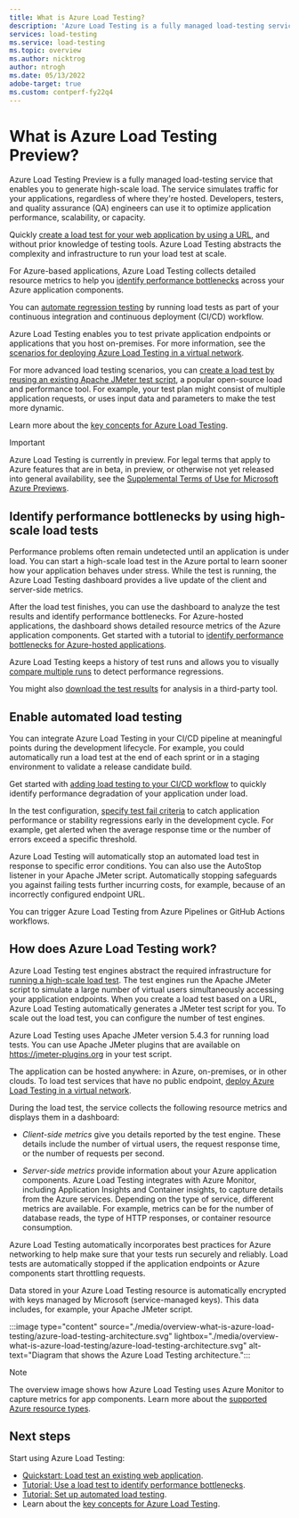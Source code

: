 ```yaml
---
title: What is Azure Load Testing?
description: 'Azure Load Testing is a fully managed load-testing service for generating high-scale loads and identifying performance bottlenecks. Quickly create a load test based on a URL or by using existing JMeter scripts.'
services: load-testing
ms.service: load-testing
ms.topic: overview
ms.author: nicktrog
author: ntrogh
ms.date: 05/13/2022
adobe-target: true
ms.custom: contperf-fy22q4
---
```


# What is Azure Load Testing Preview?

Azure Load Testing Preview is a fully managed load-testing service that enables you to generate high-scale load. The service simulates traffic for your applications, regardless of where they're hosted. Developers, testers, and quality assurance (QA) engineers can use it to optimize application performance, scalability, or capacity. 

Quickly [create a load test for your web application by using a URL](./quickstart-create-and-run-load-test.md), and without prior knowledge of testing tools. Azure Load Testing abstracts the complexity and infrastructure to run your load test at scale.

For Azure-based applications, Azure Load Testing collects detailed resource metrics to help you [identify performance bottlenecks](#identify-performance-bottlenecks-by-using-high-scale-load-tests) across your Azure application components.

You can [automate regression testing](#enable-automated-load-testing) by running load tests as part of your continuous integration and continuous deployment (CI/CD) workflow.

Azure Load Testing enables you to test private application endpoints or applications that you host on-premises. For more information, see the [scenarios for deploying Azure Load Testing in a virtual network](./concept-azure-load-testing-vnet-injection.md).

For more advanced load testing scenarios, you can [create a load test by reusing an existing Apache JMeter test script](how-to-create-and-run-load-test-with-jmeter-script.md), a popular open-source load and performance tool. For example, your test plan might consist of multiple application requests, or uses input data and parameters to make the test more dynamic.

Learn more about the [key concepts for Azure Load Testing](./concept-load-testing-concepts.md).

> [!IMPORTANT]
> Azure Load Testing is currently in preview. For legal terms that apply to Azure features that are in beta, in preview, or otherwise not yet released into general availability, see the [Supplemental Terms of Use for Microsoft Azure Previews](https://azure.microsoft.com/support/legal/preview-supplemental-terms/).

## Identify performance bottlenecks by using high-scale load tests

Performance problems often remain undetected until an application is under load. You can start a high-scale load test in the Azure portal to learn sooner how your application behaves under stress. While the test is running, the Azure Load Testing dashboard provides a live update of the client and server-side metrics.

After the load test finishes, you can use the dashboard to analyze the test results and identify performance bottlenecks. For Azure-hosted applications, the dashboard shows detailed resource metrics of the Azure application components. Get started with a tutorial to [identify performance bottlenecks for Azure-hosted applications](./tutorial-identify-bottlenecks-azure-portal.md).

Azure Load Testing keeps a history of test runs and allows you to visually [compare multiple runs](./how-to-compare-multiple-test-runs.md) to detect performance regressions.

You might also [download the test results](./how-to-export-test-results.md) for analysis in a third-party tool.

## Enable automated load testing

You can integrate Azure Load Testing in your CI/CD pipeline at meaningful points during the development lifecycle. For example, you could automatically run a load test at the end of each sprint or in a staging environment to validate a release candidate build.

Get started with [adding load testing to your CI/CD workflow](./tutorial-identify-performance-regression-with-cicd.md) to quickly identify performance degradation of your application under load.

In the test configuration, [specify test fail criteria](./how-to-define-test-criteria.md) to catch application performance or stability regressions early in the development cycle. For example, get alerted when the average response time or the number of errors exceed a specific threshold.

Azure Load Testing will automatically stop an automated load test in response to specific error conditions. You can also use the AutoStop listener in your Apache JMeter script. Automatically stopping safeguards you against failing tests further incurring costs, for example, because of an incorrectly configured endpoint URL.

You can trigger Azure Load Testing from Azure Pipelines or GitHub Actions workflows.

## How does Azure Load Testing work?

Azure Load Testing test engines abstract the required infrastructure for [running a high-scale load test](./how-to-high-scale-load.md). The test engines run the Apache JMeter script to simulate a large number of virtual users simultaneously accessing your application endpoints. When you create a load test based on a URL, Azure Load Testing automatically generates a JMeter test script for you. To scale out the load test, you can configure the number of test engines.

Azure Load Testing uses Apache JMeter version 5.4.3 for running load tests. You can use Apache JMeter plugins that are available on https://jmeter-plugins.org in your test script.

The application can be hosted anywhere: in Azure, on-premises, or in other clouds. To load test services that have no public endpoint, [deploy Azure Load Testing in a virtual network](./how-to-test-private-endpoint.md).

During the load test, the service collects the following resource metrics and displays them in a dashboard:

- *Client-side metrics* give you details reported by the test engine. These details include the number of virtual users, the request response time, or the number of requests per second.

- *Server-side metrics* provide information about your Azure application components. Azure Load Testing integrates with Azure Monitor, including Application Insights and Container insights, to capture details from the Azure services. Depending on the type of service, different metrics are available. For example, metrics can be for the number of database reads, the type of HTTP responses, or container resource consumption.

Azure Load Testing automatically incorporates best practices for Azure networking to help make sure that your tests run securely and reliably. Load tests are automatically stopped if the application endpoints or Azure components start throttling requests.

Data stored in your Azure Load Testing resource is automatically encrypted with keys managed by Microsoft (service-managed keys). This data includes, for example, your Apache JMeter script.

:::image type="content" source="./media/overview-what-is-azure-load-testing/azure-load-testing-architecture.svg" lightbox="./media/overview-what-is-azure-load-testing/azure-load-testing-architecture.svg" alt-text="Diagram that shows the Azure Load Testing architecture.":::

> [!NOTE]
> The overview image shows how Azure Load Testing uses Azure Monitor to capture metrics for app components. Learn more about the [supported Azure resource types](./resource-supported-azure-resource-types.md).

## Next steps

Start using Azure Load Testing:
- [Quickstart: Load test an existing web application](./quickstart-create-and-run-load-test.md).
- [Tutorial: Use a load test to identify performance bottlenecks](./tutorial-identify-bottlenecks-azure-portal.md).
- [Tutorial: Set up automated load testing](./tutorial-identify-performance-regression-with-cicd.md).
- Learn about the [key concepts for Azure Load Testing](./concept-load-testing-concepts.md).
